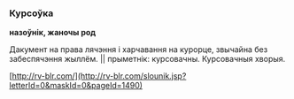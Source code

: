 ### Курсоўка
**назоўнік, жаночы род**

Дакумент на права лячэння і харчавання на курорце, звычайна без забеспячэння жыллём. || прыметнік: курсовачны. Курсовачныя хворыя.

<a rel="author">[http://rv-blr.com/](http://rv-blr.com/slounik.jsp?letterId=0&maskId=0&pageId=1490)</a>
